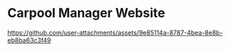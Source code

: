 # Carpool Manager Website

https://github.com/user-attachments/assets/9e85114a-8787-4bea-8e8b-eb8ba63c3f49

